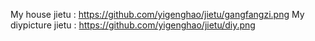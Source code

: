 My house jietu : https://github.com/yigenghao/jietu/gangfangzi.png
My diypicture jietu : https://github.com/yigenghao/jietu/diy.png
